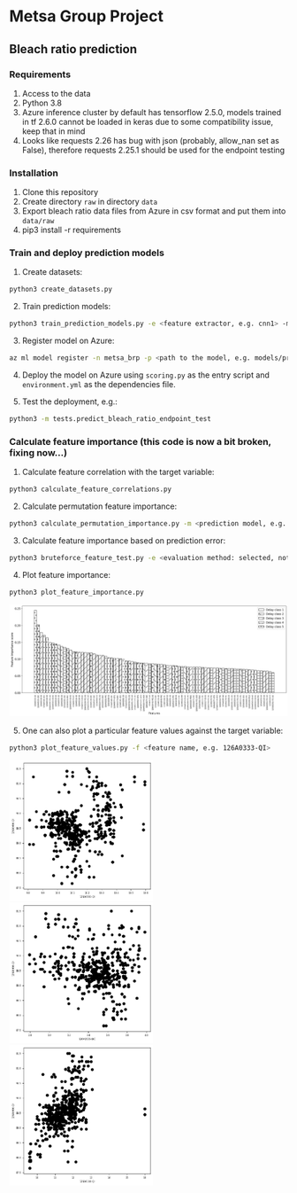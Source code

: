 # Metsa Group Project

## Bleach ratio prediction

### Requirements

1. Access to the data
2. Python 3.8
3. Azure inference cluster by default has tensorflow 2.5.0, models trained in tf 2.6.0 cannot be loaded in keras due to some compatibility issue, keep that in mind
4. Looks like requests 2.26 has bug with json (probably, allow_nan set as False), therefore requests 2.25.1 should be used for the endpoint testing

### Installation

1. Clone this repository
2. Create directory ```raw``` in directory ```data```
3. Export bleach ratio data files from Azure in csv format and put them into ```data/raw```
4. pip3 install -r requirements

### Train and deploy prediction models

1. Create datasets:

```bash
python3 create_datasets.py
```

2. Train prediction models:

```bash
python3 train_prediction_models.py -e <feature extractor, e.g. cnn1> -m <mode: development or production>
```

3. Register model on Azure:

```bash
az ml model register -n metsa_brp -p <path to the model, e.g. models/predict_bleach_ratio/production>
```

4. Deploy the model on Azure using ```scoring.py``` as the entry script and ```environment.yml``` as the dependencies file.

5. Test the deployment, e.g.:

```bash
python3 -m tests.predict_bleach_ratio_endpoint_test
```

### Calculate feature importance (this code is now a bit broken, fixing now...)

1. Calculate feature correlation with the target variable:

```bash
python3 calculate_feature_correlations.py
```

2. Calculate permutation feature importance:

```bash
python3 calculate_permutation_importance.py -m <prediction model, e.g. cnn> -l <model layer sizes, e.g. 2048 2048>
```

3. Calculate feature importance based on prediction error:

```bash
python3 bruteforce_feature_test.py -e <evaluation method: selected, not-selected or permuted> -m <prediction model, e.g. cnn> -l <model layer sizes, e.g. 2048 2048>
```

4. Plot feature importance:

```bash
python3 plot_feature_importance.py
```
<img src="figures/predict_bleach_ratio/features_ranked.png" width="800"/>

5. One can also plot a particular feature values against the target variable:

```bash
python3 plot_feature_values.py -f <feature name, e.g. 126A0333-QI>
```
<img src="figures/predict_bleach_ratio/126A0333-QI_vs_126A0466-QI.png" width="260"/> <img src="figures/predict_bleach_ratio/126A0535-QIC_vs_126A0466-QI.png" width="260"/> <img src="figures/predict_bleach_ratio/126A0118-QI_vs_126A0466-QI.png" width="260"/> 
